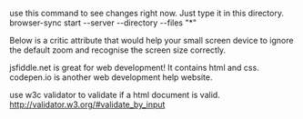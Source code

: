 use this command to see changes right now. Just type it in this directory.
	browser-sync start --server --directory --files "*"

Below is a critic attribute that would help your small screen device to ignore the default zoom and recognise the screen size correctly.
<meta name="viewport" content="width=device-width, initial-scale=1">

jsfiddle.net is great for web development! It contains html and css.
codepen.io is another web development help website.

use w3c validator to validate if a html document is valid.
	http://validator.w3.org/#validate_by_input

